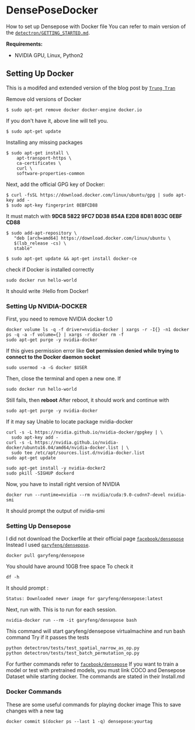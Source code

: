 # DensePoseDocker
How to set up Densepose with Docker file 
You can refer to main version of the [`detectron/GETTING_STARTED.md`](https://github.com/facebookresearch/Detectron/blob/master/GETTING_STARTED.md).

**Requirements:**
- NVIDIA GPU, Linux, Python2

## Setting Up Docker
This is a modifed and extended version of the blog post by [`Trung Tran`](https://chunml.github.io/ChunML.github.io/project/Installing-NVIDIA-Docker-On-Ubuntu-16.04/)

Remove old versions of Docker

```
$ sudo apt-get remove docker docker-engine docker.io
```
If you don't have it, above line will tell you.

```
$ sudo apt-get update
```

Installing any missing packages
```
$ sudo apt-get install \
    apt-transport-https \
    ca-certificates \
    curl \
    software-properties-common
```

Next, add the official GPG key of Docker:
```
$ curl -fsSL https://download.docker.com/linux/ubuntu/gpg | sudo apt-key add -
$ sudo apt-key fingerprint 0EBFCD88
```
It must match with **9DC8 5822 9FC7 DD38 854A E2D8 8D81 803C 0EBF CD88**
```
$ sudo add-apt-repository \
   "deb [arch=amd64] https://download.docker.com/linux/ubuntu \
   $(lsb_release -cs) \
   stable"
```
```
$ sudo apt-get update && apt-get install docker-ce
```
check if Docker is installed correctly
```
sudo docker run hello-world

```
It should write :Hello from Docker! 

### Setting Up NVIDIA-DOCKER
First, you need to remove NVIDIA docker 1.0
```
docker volume ls -q -f driver=nvidia-docker | xargs -r -I{} -n1 docker ps -q -a -f volume={} | xargs -r docker rm -f
sudo apt-get purge -y nvidia-docker
```
If this gives permission error like **Got permission denied while trying to connect to the Docker daemon socket**
```
sudo usermod -a -G docker $USER
```
Then, close the terminal and open a new one. If 
```
sudo docker run hello-world

```
Still fails, then **reboot**
After reboot, it should work and continue with
```
sudo apt-get purge -y nvidia-docker
```
If it may say Unable to locate package nvidia-docker
```
curl -s -L https://nvidia.github.io/nvidia-docker/gpgkey | \
  sudo apt-key add -
curl -s -L https://nvidia.github.io/nvidia-docker/ubuntu16.04/amd64/nvidia-docker.list | \
  sudo tee /etc/apt/sources.list.d/nvidia-docker.list
sudo apt-get update
```
```
sudo apt-get install -y nvidia-docker2
sudo pkill -SIGHUP dockerd
```
Now, you have to install right version of NVIDIA
```
docker run --runtime=nvidia --rm nvidia/cuda:9.0-cudnn7-devel nvidia-smi
```
It should prompt the output of nvidia-smi

### Setting Up Densepose

I did not download the Dockerfile at their official page [`facebook/densepose`](https://github.com/facebookresearch/DensePose/blob/master/INSTALL.md)
Instead I used [`garyfeng/densepose`](https://github.com/garyfeng/DensePose).
```
docker pull garyfeng/densepose
```
You should have around 10GB free space
To check it
```
df -h
```
It should prompt :
```
Status: Downloaded newer image for garyfeng/densepose:latest
```
Next, run  with. This is to run for each session. 
```
nvidia-docker run --rm -it garyfeng/densepose bash
```
This command will start garyfeng/densepose virtualmachine and run bash command
Try if it passes the tests
```
python detectron/tests/test_spatial_narrow_as_op.py
python detectron/tests/test_batch_permutation_op.py
```
For further commands refer to [`facebook/densepose`](https://github.com/facebookresearch/DensePose/blob/master/INSTALL.md)
If you want to train a model or test with pretrained models, you must link COCO and Densepose Dataset while starting docker.
The commands are stated in their Install.md

### Docker Commands

These are some useful commands for playing docker image 
This to save changes with a new tag
```
docker commit $(docker ps --last 1 -q) densepose:yourtag
```


